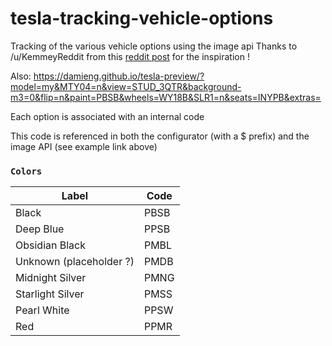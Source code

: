# tesla-tracking-vehicle-options

Tracking of the various vehicle options using the image api
Thanks to /u/KemmeyReddit from this [reddit post](https://www.reddit.com/r/teslamotors/comments/gtptpd/tesla_api_to_image/fsej0hi/) for the inspiration !

Also: https://damieng.github.io/tesla-preview/?model=my&MTY04=n&view=STUD_3QTR&background-m3=0&flip=n&paint=PBSB&wheels=WY18B&SLR1=n&seats=INYPB&extras=

Each option is associated with an internal code

This code is referenced in both the configurator (with a $ prefix) and the image API (see example link above)

### `Colors`

| Label | Code |
| ------ | ----------- |
| Black   | PBSB |
| Deep Blue | PPSB |
| Obsidian Black    | PMBL |
| Unknown (placeholder ?)   | PMDB |
| Midnight Silver | PMNG |
| Starlight Silver    | PMSS |
| Pearl White | PPSW |
| Red | PPMR |
